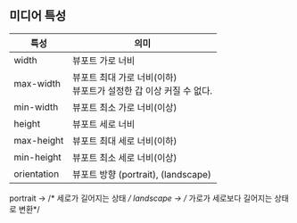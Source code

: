 ## 미디어 특성

| 특성        | 의미                                                                   |
|-------------|------------------------------------------------------------------------|
| width       | 뷰포트 가로 너비                                                       |
| max-width   | 뷰포트 최대 가로 너비(이하) <br> 뷰포트가 설정한 갑 이상 커질 수 없다. |
| min-width   | 뷰포트 최소 가로 너비(이상)                                            |
| height      | 뷰포트 세로 너비                                                       |
| max-height  | 뷰포트 최대 세로 너비(이하)                                            |
| min-height  | 뷰포트 최소 세로 너비(이상)                                            |
| orientation | 뷰포트 방향 (portrait), (landscape)                                    |




portrait -> /* 세로가 길어지는 상태  */
landscape -> /* 가로가 세로보다 길어지는 상태로 변환*/
